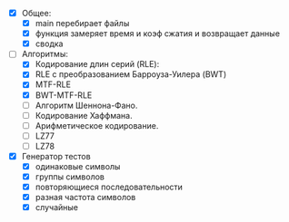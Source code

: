 - [x] Общее:
    - [x] main перебирает файлы
    - [x] функция замеряет время и коэф  сжатия и возвращает данные
    - [x] сводка
 - [ ] Алгоритмы:
    - [x] Кодирование длин серий (RLE):
    - [x] RLE с преобразованием Барроуза-Уилера (BWT)
    - [x] MTF-RLE
    - [x] BWT-MTF-RLE
    - [ ] Алгоритм Шеннона-Фано.
    - [ ] Кодирование Хаффмана.
    - [ ] Арифметическое кодирование.
    - [ ] LZ77
    - [ ] LZ78
- [x] Генератор тестов
   - [x] одинаковые символы
   - [x] группы символов
   - [x] повторяющиеся последовательности
   - [x] разная частота символов
   - [x] случайные